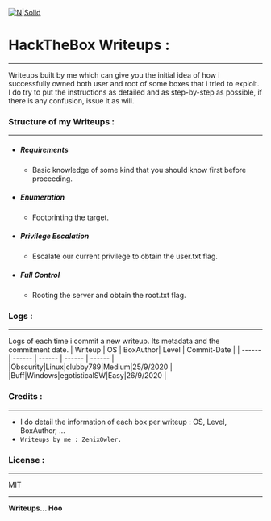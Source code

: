 



[![N|Solid](https://insec.in/wp-content/uploads/2020/07/hackthebox.png)](https://nodesource.com/products/nsolid)
# HackTheBox Writeups :
---
Writeups built by me which can give you the initial idea of how i successfully owned both user and root of some boxes that i tried to exploit. I do try to put the instructions as detailed and as step-by-step as possible, if there is any confusion, issue it as will.


### Structure of my Writeups :
---
  - ##### Requirements
    + Basic knowledge of some kind that you should know first before proceeding.
  - ##### Enumeration
    + Footprinting the target.
  - ##### Privilege Escalation
    + Escalate our current privilege to obtain the user.txt flag.
  - ##### Full Control
    + Rooting the server and obtain the root.txt flag.

### Logs :
---
Logs of each time i commit a new writeup. Its metadata and the commitment date. 
| Writeup | OS | BoxAuthor| Level | Commit-Date |
| ------ | ------ | ------ | ------ | ------ |
|Obscurity|Linux|clubby789|Medium|25/9/2020 |
|Buff|Windows|egotisticalSW|Easy|26/9/2020 |


### Credits :
---
- I do detail the information of each box per writeup : OS, Level, BoxAuthor, ... 
- `Writeups by me : ZenixOwler. `
### License :
---
MIT

---
**Writeups... Hoo**

